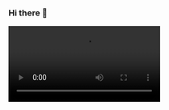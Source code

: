 ### Hi there 👋

![banner](https://user-images.githubusercontent.com/82396393/130871490-c3d799b7-3be9-4107-9cff-8e42ea612999.mp4)
